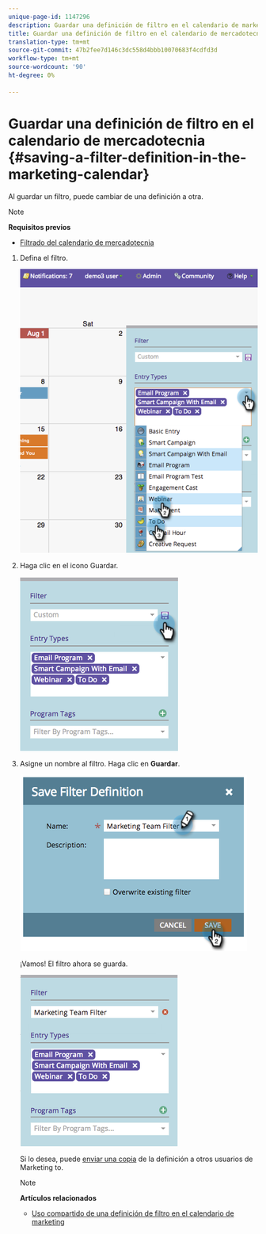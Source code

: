 ```yaml
---
unique-page-id: 1147296
description: Guardar una definición de filtro en el calendario de marketing - Documentos de marketing - Documentación del producto
title: Guardar una definición de filtro en el calendario de mercadotecnia
translation-type: tm+mt
source-git-commit: 47b2fee7d146c3dc558d4bbb10070683f4cdfd3d
workflow-type: tm+mt
source-wordcount: '90'
ht-degree: 0%

---
```



# Guardar una definición de filtro en el calendario de mercadotecnia {#saving-a-filter-definition-in-the-marketing-calendar}

Al guardar un filtro, puede cambiar de una definición a otra.

>[!NOTE]
>
>**Requisitos previos**
>
>* [Filtrado del calendario de mercadotecnia](filtering-the-marketing-calendar.md)

>



1. Defina el filtro.

   ![](assets/image2014-9-24-10-3a50-3a49.png)

1. Haga clic en el icono Guardar.

   ![](assets/image2014-9-24-10-3a50-3a57.png)

1. Asigne un nombre al filtro. Haga clic en **Guardar**.

   ![](assets/image2014-9-24-10-3a51-3a3.png)

   ¡Vamos! El filtro ahora se guarda.

   ![](assets/image2014-9-24-10-3a51-3a12.png)

   Si lo desea, puede [enviar una copia](sharing-a-filter-definition-in-the-marketing-calendar.md) de la definición a otros usuarios de Marketing to.

   >[!NOTE]
   >
   >**Artículos relacionados**
   >
   >    
   >    
   >    * [Uso compartido de una definición de filtro en el calendario de marketing](sharing-a-filter-definition-in-the-marketing-calendar.md)


